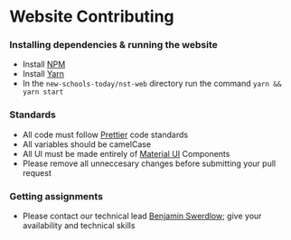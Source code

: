# Website Contributing

### Installing dependencies & running the website

- Install [NPM](https://www.npmjs.com/get-npm)
- Install [Yarn](https://yarnpkg.com/cli/install)
- In the <code>new-schools-today/nst-web</code> directory run the command <code>yarn && yarn start</code>

### Standards

- All code must follow [Prettier](prettier.io/) code standards
- All variables should be camelCase
- All UI must be made entirely of [Material UI](https://material-ui.com) Components
- Please remove all unneccesary changes before submitting your pull request

### Getting assignments

- Please contact our technical lead [Benjamin Swerdlow](https://hackforla.slack.com/team/UKUHHS94L); give your availability and technical skills
